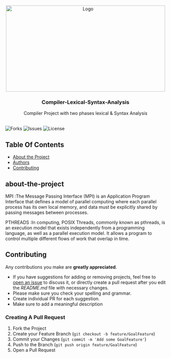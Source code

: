 
<br/>
<p align="center">
  <a href="https://github.com/ZeadShalaby/parallel-programming-Pthreads-MPI">
          <img src="https://imgur.com/3Ow9UpH.png?w=996" alt="Logo" width="500" height="270">

  </a>
    
<h3 align="center">Compiler-Lexical-Syntax-Analysis</h3>

  <p align="center">
   Compiler Project  with  two phases  lexical & Syntax Analysis
    <br/>
    <br/>
  </p>
  

![Forks](https://img.shields.io/github/forks/ZeadShalaby/parallel-programming-Pthreads-MPI?style=social) ![Issues](https://img.shields.io/github/issues/ZeadShalaby/parallel-programming-Pthreads-MPI) ![License](https://img.shields.io/github/license/ZeadShalaby/parallel-programming-Pthreads-MPI)

## Table Of Contents

* [About the Project](#about-the-project)
* [Authors](#authors)
* [Contributing](#contributing)


## about-the-project
MPI :The Message Passing Interface (MPI) is an Application Program Interface that defines a model of parallel computing where each parallel process has its own local memory, and data must be explicitly shared by passing messages between processes.

PTHREADS :In computing, POSIX Threads, commonly known as pthreads, is an execution model that exists independently from a programming language, as well as a parallel execution model. It allows a program to control multiple different flows of work that overlap in time.



## Contributing

Any contributions you make are **greatly appreciated**.

* If you have suggestions for adding or removing projects, feel free
  to [open an issue](https://github.com/ZeadShalaby/parallel-programming-Pthreads-MPI/issues/new) to discuss it, or directly
  create a pull request after you edit the *README.md* file with necessary changes.
* Please make sure you check your spelling and grammar.
* Create individual PR for each suggestion.
* Make sure to add a meaningful description

### Creating A Pull Request

1. Fork the Project
2. Create your Feature Branch (`git checkout -b feature/GoalFeature`)
3. Commit your Changes (`git commit -m 'Add some GoalFeature'`)
4. Push to the Branch (`git push origin feature/GoalFeature`)
5. Open a Pull Request

